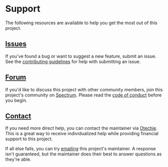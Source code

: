 # Support

The following resources are available to help you get the most out of this
project.

## [Issues][]

If you've found a bug or want to suggest a new feature, submit an issue. See the
[contributing guidelines][] for help with submitting an issue.

## [Forum][]

If you'd like to discuss this project with other community members, join this
project's community on [Spectrum][]. Please read the [code of conduct][] before
you begin.

## [Contact][]

If you need more direct help, you can contact the maintainer via [Otechie][].
This is a great way to receive individualized help while providing financial
support to this project.

If all else fails, you can try [emailing][] this project's maintainer. A
response isn't guaranteed, but the maintainer does their best to answer
questions as they're able.

[code of conduct]: https://github.com/mgsisk/eslint-config/blob/master/docs/CODE_OF_CONDUCT.md
[contact]: https://otechie.com/mgsisk
[contributing guidelines]: https://github.com/mgsisk/eslint-config/blob/master/docs/CONTRIBUTING.md
[emailing]: mailto:me@mgsisk.com
[forum]: https://spectrum.chat/mgsisk/eslint-config
[issues]: https://github.com/mgsisk/eslint-config/issues
[otechie]: https://otechie.com
[spectrum]: https://spectrum.chat
